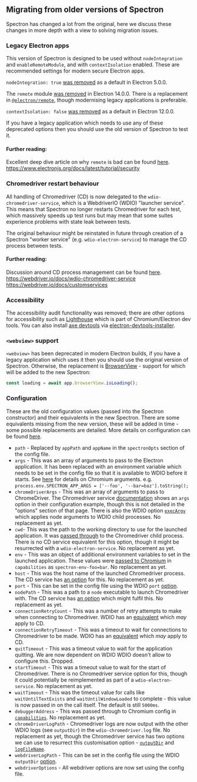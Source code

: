 ## Migrating from older versions of Spectron

Spectron has changed a lot from the original, here we discuss these changes in more depth with a view to solving migration issues.

### Legacy Electron apps

This version of Spectron is designed to be used without `nodeIntegration` and `enableRemoteModule`, and with `contextIsolation` enabled. These are recommended settings for modern secure Electron apps.

`nodeIntegration: true` [was removed](https://www.electronjs.org/docs/latest/breaking-changes#default-changed-nodeintegration-and-webviewtag-default-to-false-contextisolation-defaults-to-true) as a default in Electron 5.0.0.

The `remote` module [was removed](https://www.electronjs.org/docs/latest/breaking-changes#removed-remote-module) in Electron 14.0.0. There is a replacement in [`@electron/remote`](https://github.com/electron/remote), though modernising legacy applications is preferable.

`contextIsolation: false` [was removed](https://www.electronjs.org/docs/latest/breaking-changes#default-changed-contextisolation-defaults-to-true) as a default in Electron 12.0.0.

If you have a legacy application which needs to use any of these deprecated options then you should use the old version of Spectron to test it.

#### Further reading:

Excellent deep dive article on why `remote` is bad can be found [here](https://nornagon.medium.com/electrons-remote-module-considered-harmful-70d69500f31). \
https://www.electronjs.org/docs/latest/tutorial/security

### Chromedriver restart behaviour

All handling of Chromedriver (CD) is now delegated to the `wdio-chromedriver-service`, which is a WebdriverIO (WDIO) "launcher service". This means that Spectron no longer restarts Chromedriver for each test, which massively speeds up test runs but may mean that some suites experience problems with state leak between tests.

The original behaviour might be reinstated in future through creation of a Spectron "worker service" (e.g. `wdio-electron-service`) to manage the CD process between tests.

#### Further reading:

Discussion around CD process management can be found [here](https://github.com/goosewobbler/spectron/pull/10).\
https://webdriver.io/docs/wdio-chromedriver-service \
https://webdriver.io/docs/customservices

### Accessibility

The accessibility audit functionality was removed; there are other options for accessibility such as [Lighthouse](https://developers.google.com/web/tools/lighthouse) which is part of Chromium/Electron dev tools.
You can also install [axe devtools](https://chrome.google.com/webstore/detail/axe-devtools-web-accessib/lhdoppojpmngadmnindnejefpokejbdd) via [electron-devtools-installer](https://www.npmjs.com/package/electron-devtools-installer).

### `<webview>` support

`<webview>` has been deprecated in modern Electron builds, if you have a legacy application which uses it then you should use the original version of Spectron. Otherwise, the replacement is [BrowserView](https://www.electronjs.org/docs/latest/api/browser-view) - support for which will be added to the new Spectron:

```ts
const loading = await app.browserView.isLoading();
```

### Configuration

These are the old configuration values (passed into the Spectron constructor) and their equivalents in the new Spectron. There are some equivalents missing from the new version, these will be added in time - some possible replacements are detailed. More details on configuration can be found [here](configuration.md).

- `path` - Replaced by `appPath` and `appName` in the `spectronOpts` section of the config file.
- `args` - This was an array of arguments to pass to the Electron application. It has been replaced with an environment variable which needs to be set in the config file so that it is available to WDIO before it starts. See [here](https://sites.google.com/a/chromium.org/chromedriver/capabilities) for details on Chromium arguments.
  e.g. `process.env.SPECTRON_APP_ARGS = ['--foo', '--bar=baz'].toString();`
- `chromeDriverArgs` - This was an array of arguments to pass to ChromeDriver. The Chromedriver service [documentation](https://webdriver.io/docs/wdio-chromedriver-service/#configuration) shows an `args` option in their configuration example, though this is not detailed in the "options" section of that page. There is also the WDIO option [`execArgv`](https://webdriver.io/docs/options/#execargv) which applies node arguments to WDIO child processes. No replacement as yet.
- `cwd`- This was the path to the working directory to use for the launched application. It was [passed through](https://github.com/electron-userland/spectron/blob/798cf1401cb7ec0596558ebdc8b4c0e8427a25f7/lib/chrome-driver.js#L41) to the Chromedriver child process. There is no CD service equivalent for this option, though it might be resurrected with a `wdio-electron-service`. No replacement as yet.
- `env` - This was an object of additional environment variables to set in the launched application. These values were [passed to Chromium](https://github.com/electron-userland/spectron/blob/798cf1401cb7ec0596558ebdc8b4c0e8427a25f7/lib/application.js#L178) in `capabilities` as `spectron-env-foo=bar`. No replacement as yet.
- `host` - This was the host name of the launched Chromedriver process. The CD service has [an option](https://webdriver.io/docs/wdio-chromedriver-service/#hostname) for this. No replacement as yet.
- `port` - This can be set in the config file using the WDIO `port` [option](https://webdriver.io/docs/options/#port).
- `nodePath` - This was a path to a `node` executable to launch Chromedriver with. The CD service has [an option](https://webdriver.io/docs/wdio-chromedriver-service/#chromedrivercustompath) which might fulfil this. No replacement as yet.
- `connectionRetryCount` - This was a number of retry attempts to make when connecting to Chromedriver. WDIO has an [equivalent](https://webdriver.io/docs/options/#connectionretrycount) which _may_ apply to CD.
- `connectionRetryTimeout` - This was a timeout to wait for connections to Chromedriver to be made. WDIO has an [equivalent](https://webdriver.io/docs/options/#connectionretrytimeout) which _may_ apply to CD.
- `quitTimeout` - This was a timeout value to wait for the application quitting. We are now dependent on WDIO WDIO doesn't allow to configure this. Dropped.
- `startTimeout` - This was a timeout value to wait for the start of Chromedriver. There is no Chromedriver service option for this, though it could potentially be reimplemented as part of a `wdio-electron-service`. No replacement as yet.
- `waitTimeout` - This was the timeout value for calls like `waitUntilTextExists` and `waitUntilWindowLoaded` to complete - this value is now passed in on the call itself. The default is still `5000ms`.
- `debuggerAddress` - This was passed through to Chromium config in [`capabilities`](https://github.com/electron-userland/spectron/blob/798cf1401cb7ec0596558ebdc8b4c0e8427a25f7/lib/application.js#L207). No replacement as yet.
- `chromeDriverLogPath` - Chromedriver logs are now output with the other WDIO logs (see `outputDir`) in the `wdio-chromedriver.log` file. No replacement as yet, though the Chromedriver service has two options we can use to resurrect this customisation option - [`outputDir`](https://webdriver.io/docs/wdio-chromedriver-service/#outputdir) and [`logFileName`](https://webdriver.io/docs/wdio-chromedriver-service/#logfilename).
- `webdriverLogPath` - This can be set in the config file using the WDIO `outputDir` [option](https://webdriver.io/docs/options/#outputdir).
- `webdriverOptions` - All webdriver options are now set using the config file.
